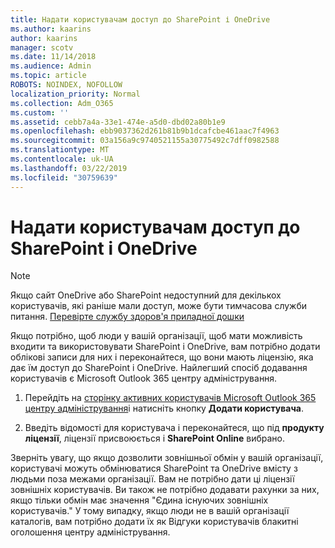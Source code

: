 ```yaml
---
title: Надати користувачам доступ до SharePoint і OneDrive
ms.author: kaarins
author: kaarins
manager: scotv
ms.date: 11/14/2018
ms.audience: Admin
ms.topic: article
ROBOTS: NOINDEX, NOFOLLOW
localization_priority: Normal
ms.collection: Adm_O365
ms.custom: ''
ms.assetid: cebb7a4a-33e1-474e-a5d0-dbd02a80b1e9
ms.openlocfilehash: ebb9037362d261b81b9b1dcafcbe461aac7f4963
ms.sourcegitcommit: 03a156a9c9740521155a30775492c7dff0982588
ms.translationtype: MT
ms.contentlocale: uk-UA
ms.lasthandoff: 03/22/2019
ms.locfileid: "30759639"
---
```

# <a name="give-users-access-to-sharepoint-and-onedrive"></a>Надати користувачам доступ до SharePoint і OneDrive

> [!NOTE]
> Якщо сайт OneDrive або SharePoint недоступний для декількох користувачів, які раніше мали доступ, може бути тимчасова служби питання. [Перевірте службу здоров'я приладної дошки](https://portal.office.com/adminportal/home#/servicehealth)
  
Якщо потрібно, щоб люди у вашій організації, щоб мати можливість входити та використовувати SharePoint і OneDrive, вам потрібно додати облікові записи для них і переконайтеся, що вони мають ліцензію, яка дає їм доступ до SharePoint і OneDrive. Найлегший спосіб додавання користувачів є Microsoft Outlook 365 центру адміністрування.
  
1. Перейдіть на [сторінку активних користувачів Microsoft Outlook 365 центру адміністрування](https://portal.office.com/adminportal/home#/users)і натисніть кнопку **Додати користувача**.
    
2. Введіть відомості для користувача і переконайтеся, що під **продукту ліцензії**, ліцензії присвоюється і **SharePoint Online** вибрано. 
    
Зверніть увагу, що якщо дозволити зовнішньої обмін у вашій організації, користувачі можуть обмінюватися SharePoint та OneDrive вмісту з людьми поза межами організації. Вам не потрібно дати ці ліцензії зовнішніх користувачів. Ви також не потрібно додавати рахунки за них, якщо тільки обмін має значення "Єдина існуючих зовнішніх користувачів." У тому випадку, якщо люди не в вашій організації каталогів, вам потрібно додати їх як Відгуки користувачів блакитні оголошення центру адміністрування.
  

